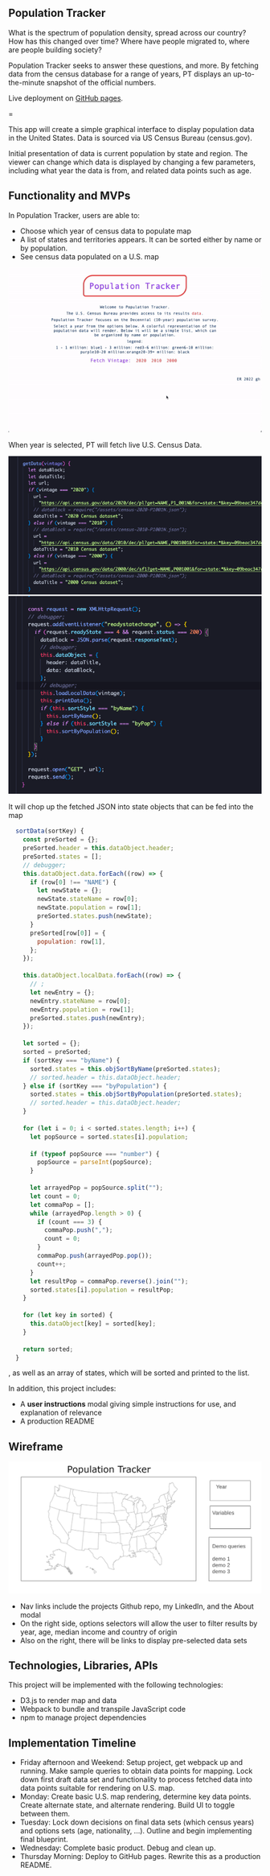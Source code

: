 ## Population Tracker

What is the spectrum of population density, spread across our country? How has this changed over time? Where have people migrated to, where are people building society?

Population Tracker seeks to answer these questions, and more. By fetching data from the census database for a range of years, PT displays an up-to-the-minute snapshot of the official numbers.

Live deployment on [GitHub pages](https://evanhundred.github.io/population-tracker).

=

This app will create a simple graphical interface to display population data in the United States. Data is sourced via US Census Bureau (census.gov).

Initial presentation of data is current population by state and region. The viewer can change which data is displayed by changing a few parameters, including what year the data is from, and related data points such as age.

## Functionality and MVPs

In Population Tracker, users are able to:

- Choose which year of census data to populate map
- A list of states and territories appears. It can be sorted either by name or by population.
- See census data populated on a U.S. map

![chooseVintage](./assets/snapshots/showSite.gif)

When year is selected, PT will fetch live U.S. Census Data.

![getData1](./assets/snapshots/getData1.png)
![getData2](./assets/snapshots/getData2.png)

It will chop up the fetched JSON into state objects that can be fed into the map

```javascript
  sortData(sortKey) {
    const preSorted = {};
    preSorted.header = this.dataObject.header;
    preSorted.states = [];
    // debugger;
    this.dataObject.data.forEach((row) => {
      if (row[0] !== "NAME") {
        let newState = {};
        newState.stateName = row[0];
        newState.population = row[1];
        preSorted.states.push(newState);
      }
      preSorted[row[0]] = {
        population: row[1],
      };
    });

    this.dataObject.localData.forEach((row) => {
      // ;
      let newEntry = {};
      newEntry.stateName = row[0];
      newEntry.population = row[1];
      preSorted.states.push(newEntry);
    });

    let sorted = {};
    sorted = preSorted;
    if (sortKey === "byName") {
      sorted.states = this.objSortByName(preSorted.states);
      // sorted.header = this.dataObject.header;
    } else if (sortKey === "byPopulation") {
      sorted.states = this.objSortByPopulation(preSorted.states);
      // sorted.header = this.dataObject.header;
    }

    for (let i = 0; i < sorted.states.length; i++) {
      let popSource = sorted.states[i].population;

      if (typeof popSource === "number") {
        popSource = parseInt(popSource);
      }

      let arrayedPop = popSource.split("");
      let count = 0;
      let commaPop = [];
      while (arrayedPop.length > 0) {
        if (count === 3) {
          commaPop.push(",");
          count = 0;
        }
        commaPop.push(arrayedPop.pop());
        count++;
      }
      let resultPop = commaPop.reverse().join("");
      sorted.states[i].population = resultPop;
    }

    for (let key in sorted) {
      this.dataObject[key] = sorted[key];
    }

    return sorted;
  }
```

, as well as an array of states, which will be sorted and printed to the list.

In addition, this project includes:

- A **user instructions** modal giving simple instructions for use, and explanation of relevance
- A production README

## Wireframe

![wireframe](https://github.com/evanhundred/js_project/blob/main/wireframe.png)

- Nav links include the projects Github repo, my LinkedIn, and the About modal
- On the right side, options selectors will allow the user to filter results by year, age, median income and country of origin
- Also on the right, there will be links to display pre-selected data sets

## Technologies, Libraries, APIs

This project will be implemented with the following technologies:

- D3.js to render map and data
- Webpack to bundle and transpile JavaScript code
- npm to manage project dependencies

## Implementation Timeline

- Friday afternoon and Weekend: Setup project, get webpack up and running. Make sample queries to obtain data points for mapping. Lock down first draft data set and functionality to process fetched data into data points suitable for rendering on U.S. map.
- Monday: Create basic U.S. map rendering, determine key data points. Create alternate state, and alternate rendering. Build UI to toggle between them.
- Tuesday: Lock down decisions on final data sets (which census years) and options sets (age, nationality, ...). Outline and begin implementing final blueprint.
- Wednesday: Complete basic product. Debug and clean up.
- Thursday Morning: Deploy to GitHub pages. Rewrite this as a production README.
